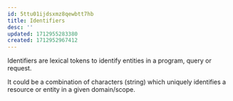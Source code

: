 ```yaml
---
id: 5ttu01ijdsxmz8qewbtt7hb
title: Identifiers
desc: ''
updated: 1712955283380
created: 1712952967412
---
```


Identifiers are lexical tokens to identify entities in a program, query or request.

It could be a combination of characters (string) which uniquely identifies a resource or entity in a given domain/scope.